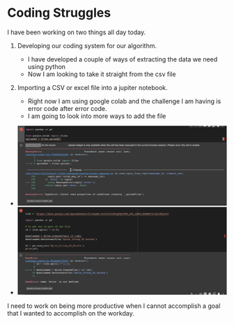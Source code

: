 # Coding Struggles 

I have been working on two things all day today. 

1. Developing our coding system for our algorithm.
    - I have developed a couple of ways of extracting the data we need using python 
    - Now I am looking to take it straight from the csv file 

2. Importing a CSV or excel file into a jupiter notebook. 
    - Right now I am using google colab and the challenge I am having is error code after error code.
    - I am going to look into more ways to add the file 


  - ![Struggle1](https://github.com/rashadwest/rashadwest.github.io/blob/master/_posts/Struggle1.png?raw=true)
  - ![Struggle2](https://github.com/rashadwest/rashadwest.github.io/blob/master/_posts/Struggle2.png?raw=true)


I need to work on being more productive when I cannot accomplish a goal that I wanted to accomplish on the workday. 


